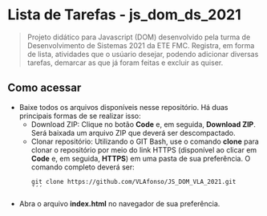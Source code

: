 # Lista de Tarefas - js_dom_ds_2021
> Projeto didático para Javascript (DOM) desenvolvido pela turma de Desenvolvimento de Sistemas 2021 da ETE FMC.
> Registra, em forma de lista, atividades que o usúario desejar, podendo adicionar diversas tarefas, demarcar as que já foram feitas e excluir as quiser.
## Como acessar
- Baixe todos os arquivos disponíveis nesse repositório. Há duas principais formas de se realizar isso:
    - Download ZIP:
        Clique no botão __Code__ e, em seguida, __Download ZIP__. Será baixada um arquivo ZIP que deverá ser descompactado.
    - Clonar repositório:
        Utilizando o GIT Bash, use o comando __clone__ para clonar o repositório por meio do link HTTPS (disponível ao clicar em __Code__ e, em seguida, __HTTPS__) em uma pasta de sua preferência. O comando completo deverá ser:
        ```
        git clone https://github.com/VLAfonso/JS_DOM_VLA_2021.git
        ´´´
- Abra o arquivo __index.html__ no navegador de sua preferência.
